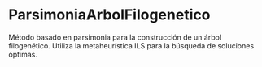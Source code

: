 # ParsimoniaArbolFilogenetico
Método basado en parsimonia para la construcción de un árbol filogenético. Utiliza la metaheurística ILS para la búsqueda de soluciones óptimas.
